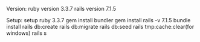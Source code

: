 Version:
ruby version 3.3.7
rails version 7.1.5

Setup:
setup ruby 3.3.7
gem install bundler
gem install rails -v 7.1.5
bundle install
rails db:create
rails db:migrate
rails db:seed
rails tmp:cache:clear(for windows)
rails s


